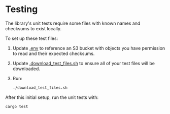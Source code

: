 # Testing

The library's unit tests require some files with known names and checksums to exist locally.

To set up these test files:

1. Update [.env](.env) to reference an S3 bucket with objects you have permission to read and their expected checksums.
1. Update [.download_test_files.sh](.download_test_files.sh) to ensure all of your test files will be downloaded.
1. Run:

    ```bash
    ./download_test_files.sh
    ```

After this initial setup, run the unit tests with:

```bash
cargo test
```
